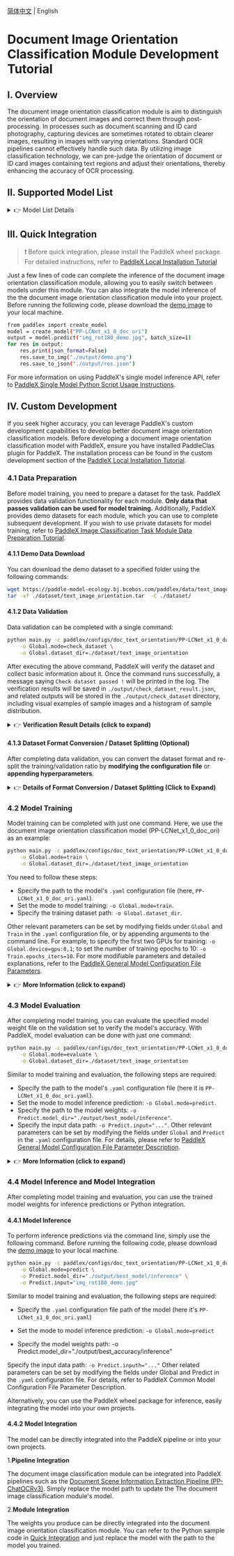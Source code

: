 [简体中文](doc_img_orientation_classification.md) | English

# Document Image Orientation Classification Module Development Tutorial

## I. Overview
The document image orientation classification module is aim to distinguish the orientation of document images and correct them through post-processing. In processes such as document scanning and ID card photography, capturing devices are sometimes rotated to obtain clearer images, resulting in images with varying orientations. Standard OCR pipelines cannot effectively handle such data. By utilizing image classification technology, we can pre-judge the orientation of document or ID card images containing text regions and adjust their orientations, thereby enhancing the accuracy of OCR processing.

## II. Supported Model List

<details>
   <summary> 👉 Model List Details</summary>

| Model | Top-1 Accuracy (%) | GPU Inference Time (ms) | CPU Inference Time (ms) | Model Size (M) | Description |
|-|-|-|-|-|-|
| PP-LCNet_x1_0_doc_ori | 99.06 | 3.84845|9.23735 | 7 | A document image classification model based on PP-LCNet_x1_0, with four categories: 0°, 90°, 180°, 270° |

**Note: The above accuracy metrics are evaluated on a self-built dataset covering various scenarios such as IDs and documents, containing 1000 images. GPU inference time is based on an NVIDIA Tesla T4 machine with FP32 precision. CPU inference speed is based on an Intel(R) Xeon(R) Gold 5117 CPU @ 2.00GHz with 8 threads and FP32 precision.**
</details>

## III. Quick Integration

> ❗ Before quick integration, please install the PaddleX wheel package. For detailed instructions, refer to [PaddleX Local Installation Tutorial](../../../installation/installation_en.md)

Just a few lines of code can complete the inference of the document image orientation classification module, allowing you to easily switch between models under this module. You can also integrate the model inference of the the document image orientation classification module into your project. Before running the following code, please download the [demo image](https://paddle-model-ecology.bj.bcebos.com/paddlex/imgs/demo_image/img_rot180_demo.jpg) to your local machine.

```bash
from paddlex import create_model
model = create_model("PP-LCNet_x1_0_doc_ori")
output = model.predict("img_rot180_demo.jpg", batch_size=1)
for res in output:
    res.print(json_format=False)
    res.save_to_img("./output/demo.png")
    res.save_to_json("./output/res.json")
```
For more information on using PaddleX's single model inference API, refer to [PaddleX Single Model Python Script Usage Instructions](../../instructions/model_python_API_en.md).

## IV. Custom Development
If you seek higher accuracy, you can leverage PaddleX's custom development capabilities to develop better document image orientation classification models. Before developing a document image orientation classification model with PaddleX, ensure you have installed PaddleClas plugin for PaddleX. The installation process can be found in the custom development section of the [PaddleX Local Installation Tutorial](../../../installation/installation_en.md).

### 4.1 Data Preparation
Before model training, you need to prepare a dataset for the task. PaddleX provides data validation functionality for each module. **Only data that passes validation can be used for model training.** Additionally, PaddleX provides demo datasets for each module, which you can use to complete subsequent development. If you wish to use private datasets for model training, refer to [PaddleX Image Classification Task Module Data Preparation Tutorial](../../../data_annotations/cv_modules/image_classification_en.md).

#### 4.1.1 Demo Data Download
You can download the demo dataset to a specified folder using the following commands:

```bash
wget https://paddle-model-ecology.bj.bcebos.com/paddlex/data/text_image_orientation.tar -P ./dataset
tar -xf ./dataset/text_image_orientation.tar  -C ./dataset/
```

#### 4.1.2 Data Validation
Data validation can be completed with a single command:

```bash
python main.py -c paddlex/configs/doc_text_orientation/PP-LCNet_x1_0_doc_ori.yaml \
    -o Global.mode=check_dataset \
    -o Global.dataset_dir=./dataset/text_image_orientation
```

After executing the above command, PaddleX will verify the dataset and collect basic information about it. Once the command runs successfully, a message saying `Check dataset passed !` will be printed in the log. The verification results will be saved in `./output/check_dataset_result.json`, and related outputs will be stored in the `./output/check_dataset` directory, including visual examples of sample images and a histogram of sample distribution.

<details>
  <summary>👉 <b>Verification Result Details (click to expand)</b></summary>

The specific content of the verification result file is:

```bash
{
  "done_flag": true,
  "check_pass": true,
  "attributes": {
    "label_file": "..\/..\/text_image_orientation\/label.txt",
    "num_classes": 4,
    "train_samples": 1553,
    "train_sample_paths": [
      "check_dataset\/demo_img\/img_rot270_10351.jpg",
      "check_dataset\/demo_img\/img_rot0_3908.jpg",
      "check_dataset\/demo_img\/img_rot180_7712.jpg",
      "check_dataset\/demo_img\/img_rot0_7480.jpg",
      "check_dataset\/demo_img\/img_rot270_9599.jpg",
      "check_dataset\/demo_img\/img_rot90_10323.jpg",
      "check_dataset\/demo_img\/img_rot90_4885.jpg",
      "check_dataset\/demo_img\/img_rot180_3939.jpg",
      "check_dataset\/demo_img\/img_rot90_7153.jpg",
      "check_dataset\/demo_img\/img_rot180_1747.jpg"
    ],
    "val_samples": 2593,
    "val_sample_paths": [
      "check_dataset\/demo_img\/img_rot270_3190.jpg",
      "check_dataset\/demo_img\/img_rot0_10272.jpg",
      "check_dataset\/demo_img\/img_rot0_9930.jpg",
      "check_dataset\/demo_img\/img_rot90_918.jpg",
      "check_dataset\/demo_img\/img_rot180_2079.jpg",
      "check_dataset\/demo_img\/img_rot90_8574.jpg",
      "check_dataset\/demo_img\/img_rot90_7595.jpg",
      "check_dataset\/demo_img\/img_rot90_1751.jpg",
      "check_dataset\/demo_img\/img_rot180_1573.jpg",
      "check_dataset\/demo_img\/img_rot90_4401.jpg"
    ]
  },
  "analysis": {
    "histogram": "check_dataset\/histogram.png"
  },
  "dataset_path": ".\/text_image_orientation",
  "show_type": "image",
  "dataset_type": "ClsDataset"
}
```

In the verification results above, `check_pass` being True indicates that the dataset format meets the requirements. Explanations of other indicators are as follows:

* `attributes.num_classes`: The number of classes in this dataset is 4;
* `attributes.train_samples`: The number of training samples in this dataset is 1552;
* `attributes.val_samples`: The number of validation samples in this dataset is 2593;
* `attributes.train_sample_paths`: A list of relative paths to visual sample images for the training set of this dataset;
* `attributes.val_sample_paths`: A list of relative paths to the visual samples in the validation set of this dataset;

Additionally, the dataset validation analyzes the sample number distribution across all classes in the dataset and generates a distribution histogram (histogram.png):

![](https://raw.githubusercontent.com/cuicheng01/PaddleX_doc_images/main/images/modules/doc_img_ori_classification/01.png)

</details>


#### 4.1.3 Dataset Format Conversion / Dataset Splitting (Optional)
After completing data validation, you can convert the dataset format and re-split the training/validation ratio by **modifying the configuration file** or **appending hyperparameters**.

<details>
  <summary>👉 <b>Details of Format Conversion / Dataset Splitting (Click to Expand)</b></summary>

**(1) Dataset Format Conversion**

Document image orientation classification does not currently support dataset format conversion.

**(2) Dataset Splitting**

Parameters for dataset splitting can be set by modifying the fields under `CheckDataset` in the configuration file. Examples of some parameters in the configuration file are as follows:

* `CheckDataset`:
  * `split`:
    * `enable`: Whether to re-split the dataset. Set to `True` to enable dataset splitting, default is `False`;
    * `train_percent`: If re-splitting the dataset, set the percentage of the training set. The type is any integer between 0-100, ensuring the sum with `val_percent` is 100;

For example, if you want to re-split the dataset with a 90% training set and a 10% validation set, modify the configuration file as follows:

```bash
......
CheckDataset:
  ......
  split:
    enable: True
    train_percent: 90
    val_percent: 10
  ......
```
Then execute the command:

```bash
python main.py -c paddlex/configs/doc_text_orientation/PP-LCNet_x1_0_doc_ori.yaml \
    -o Global.mode=check_dataset \
    -o Global.dataset_dir=./dataset/text_image_orientation
```
After dataset splitting, the original annotation files will be renamed to `xxx.bak` in the original path.

The above parameters also support setting through appending command line arguments:

```bash
python main.py -c paddlex/configs/doc_text_orientation/PP-LCNet_x1_0_doc_ori.yaml \
    -o Global.mode=check_dataset \
    -o Global.dataset_dir=./dataset/text_image_orientation \
    -o CheckDataset.split.enable=True \
    -o CheckDataset.split.train_percent=90 \
    -o CheckDataset.split.val_percent=10
```
</details>


### 4.2 Model Training

Model training can be completed with just one command. Here, we use the document image orientation classification model (PP-LCNet_x1_0_doc_ori) as an example:

```bash
python main.py -c paddlex/configs/doc_text_orientation/PP-LCNet_x1_0_doc_ori.yaml \
    -o Global.mode=train \
    -o Global.dataset_dir=./dataset/text_image_orientation
```

You need to follow these steps:

* Specify the path to the model's `.yaml` configuration file (here, `PP-LCNet_x1_0_doc_ori.yaml`).
* Set the mode to model training: `-o Global.mode=train`.
* Specify the training dataset path: `-o Global.dataset_dir`.

Other relevant parameters can be set by modifying fields under `Global` and `Train` in the `.yaml` configuration file, or by appending arguments to the command line. For example, to specify the first two GPUs for training: `-o Global.device=gpu:0,1`; to set the number of training epochs to 10: `-o Train.epochs_iters=10`. For more modifiable parameters and detailed explanations, refer to the [PaddleX General Model Configuration File Parameters](../../instructions/config_parameters_common_en.md).

<details>
  <summary>👉 <b>More Information (click to expand)</b></summary>

* During model training, PaddleX automatically saves the model weight files, defaulting to `output`. If you want to specify a different save path, you can set it using the `-o Global.output` field in the configuration file.
* PaddleX abstracts away the concept of dynamic graph weights and static graph weights. During model training, it produces both dynamic and static graph weights. For model inference, it defaults to using static graph weights.
* To train other models, specify the corresponding configuration file. The relationship between models and configuration files can be found in the [PaddleX Model List (CPU/GPU)](../../../support_list/models_list_en.md).

After completing model training, all outputs are saved in the specified output directory (default is `./output/`), typically including the following:

* `train_result.json`: Training result record file, which records whether the training task was completed normally, as well as the output weight metrics and related file paths.
* `train.log`: Training log file, which records changes in model metrics and loss during training.
* `config.yaml`: Training configuration file, which records the hyperparameter configuration for this training.
* `.pdparams`, `.pdema`, `.pdopt.pdstate`, `.pdiparams`, `.pdmodel`: Model weight-related files, including network parameters, optimizer, EMA, static graph network parameters, static graph network structure, etc.

</details>

### **4.3 Model Evaluation**

After completing model training, you can evaluate the specified model weight file on the validation set to verify the model's accuracy. With PaddleX, model evaluation can be done with just one command:

```bash
python main.py -c paddlex/configs/doc_text_orientation/PP-LCNet_x1_0_doc_ori.yaml \
    -o Global.mode=evaluate \
    -o Global.dataset_dir=./dataset/text_image_orientation
```
Similar to model training and evaluation, the following steps are required:

* Specify the path to the model's `.yaml` configuration file (here it is `PP-LCNet_x1_0_doc_ori.yaml`).
* Set the mode to model inference prediction: `-o Global.mode=predict`.
* Specify the path to the model weights: `-o Predict.model_dir="./output/best_model/inference"`.
* Specify the input data path: `-o Predict.input="..."`.
Other relevant parameters can be set by modifying the fields under `Global` and `Predict` in the `.yaml` configuration file. For details, please refer to [PaddleX General Model Configuration File Parameter Description](../../instructions/config_parameters_common_en.md).

<details>
  <summary>👉 <b>More Information (click to expand)</b></summary>

* When conducting model evaluation, it is necessary to specify the model weight file path. Each configuration file has a built-in default path for saving weights. If you need to change this path, you can simply append a command line argument to set it, for example: `-o Evaluate.weight_path=./output/best_model/best_model.pdparams`.

* After the model evaluation is completed, typically, the following outputs are generated:

* Upon finishing the model evaluation, an evaluate_result.json file is produced, which records the results of the evaluation. Specifically, it logs whether the evaluation task was successfully completed and the evaluation metrics of the model, including `Top1 Accuracy (Top1 Acc)`.

</details>

### **4.4 Model Inference and Model Integration**

After completing model training and evaluation, you can use the trained model weights for inference predictions or Python integration.

#### 4.4.1 Model Inference

To perform inference predictions via the command line, simply use the following command. Before running the following code, please download the [demo image](https://paddle-model-ecology.bj.bcebos.com/paddlex/imgs/demo_image/img_rot180_demo.jpg) to your local machine.

```bash
python main.py -c paddlex/configs/doc_text_orientation/PP-LCNet_x1_0_doc_ori.yaml \
    -o Global.mode=predict \
    -o Predict.model_dir="./output/best_model/inference" \
    -o Predict.input="img_rot180_demo.jpg"
```

Similar to model training and evaluation, the following steps are required:

* Specify the `.yaml` configuration file path of the model (here it's `PP-LCNet_x1_0_doc_ori.yaml`)

* Set the mode to model inference prediction: `-o Global.mode=predict`

* Specify the model weights path: -o Predict.model_dir="./output/best_accuracy/inference"

Specify the input data path: `-o Predict.inputh="..."` Other related parameters can be set by modifying the fields under Global and Predict in the `.yaml` configuration file. For details, refer to PaddleX Common Model Configuration File Parameter Description.

Alternatively, you can use the PaddleX wheel package for inference, easily integrating the model into your own projects.

#### 4.4.2 Model Integration

The model can be directly integrated into the PaddleX pipeline or into your own projects.

1.**Pipeline Integration**

The document image classification module can be integrated into PaddleX pipelines such as the [Document Scene Information Extraction Pipeline (PP-ChatOCRv3)](/docs_new/pipeline_usage/tutorials/information_extration_pipelines/document_scene_information_extraction_en.md). Simply replace the model path to update the The document image classification module's model.

2.**Module Integration**

The weights you produce can be directly integrated into the document image orientation classification module. You can refer to the Python sample code in [Quick Integration](#iii-quick-integration) and just replace the model with the path to the model you trained.
